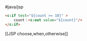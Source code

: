 #java/jsp 
```html
<c:if test="${count >= 10}" >
	count：<c:out value="${count}"/>
</c:if>
```

[[JSP choose,when,otherwise]]